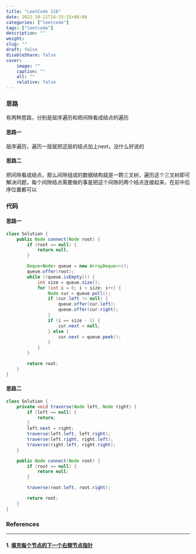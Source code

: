 ```yaml
---
title: "LeetCode 116"
date: 2022-10-11T14:33:15+08:00
categories: ["leetcode"]
tags: ["leetcode"]
description: ""
weight:
slug: ""
draft: false
disableShare: false
cover:
    image: ""
    caption: ""
    alt: ""
    relative: false
---
```


### 思路

有两种思路，分别是层序遍历和把间隙看成结点的遍历

#### 思路一

层序遍历，遍历一层就把这层的结点加上next，没什么好说的

#### 思路二

把间隙看成结点，那么间隙组成的数据结构就是一颗三叉树，遍历这个三叉树即可解决问题，每个间隙结点需要做的事是把这个间隙的两个结点连接起来，在前中后序位置都可以

### 代码

#### 思路一

```java
class Solution {
    public Node connect(Node root) {
        if (root == null) {
            return null;
        }

        Deque<Node> queue = new ArrayDeque<>();
        queue.offer(root);
        while (!queue.isEmpty()) {
            int size = queue.size();
            for (int i = 0; i < size; i++) {
                Node cur = queue.poll();
                if (cur.left != null) {
                    queue.offer(cur.left);
                    queue.offer(cur.right);
                }
                if (i == size - 1) {
                    cur.next = null;
                } else {
                    cur.next = queue.peek();
                }
            }
        }

        return root;
    }
}
```

#### 思路二

```java
class Solution {
    private void traverse(Node left, Node right) {
        if (left == null) {
            return;
        }
        left.next = right;
        traverse(left.left, left.right);
        traverse(left.right, right.left);
        traverse(right.left, right.right);
    }

    public Node connect(Node root) {
        if (root == null) {
            return null;
        }

        traverse(root.left, root.right);

        return root;
    }
}
```

### References

---

#### 1. [填充每个节点的下一个右侧节点指针](https://leetcode.cn/problems/populating-next-right-pointers-in-each-node/)
